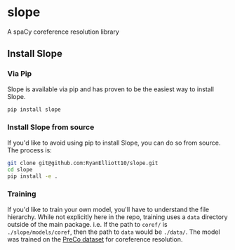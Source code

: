 # slope
A spaCy coreference resolution library

## Install Slope
### Via Pip
Slope is available via pip and has proven to be the easiest way to install Slope.
```bash
pip install slope
```

### Install Slope from source
If you'd like to avoid using pip to install Slope, you can do so from source. The process is:
```bash
git clone git@github.com:RyanElliott10/slope.git
cd slope
pip install -e .
```

### Training
If you'd like to train your own model, you'll have to understand the file hierarchy. While not explicitly here in the repo, training uses a `data` directory outside of the main package. i.e. If the path to `coref/` is `./slope/models/coref`, then the path to `data` would be `./data/`. The model was trained on the [PreCo dataset](https://preschool-lab.github.io/PreCo/) for coreference resolution.
